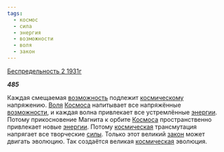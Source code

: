 ```yaml
---
tags:
  - космос
  - сила
  - энергия
  - возможности
  - воля
  - закон
---
```

[Беспредельность 2 1931г](https://127.0.0.1:4002/agni/1931)

___485___

Каждая смещаемая [возможность](../../../tags/#[возможности](../../../tags/#возможности)) подлежит [космическому](../../../tags/#космос) напряжению. [Воля](../../../tags/#воля) [Космоса](../../../tags/#космос) напитывает все напряжённые [возможности](../../../tags/#возможности), и каждая волна привлекает все устремлённые [энергии](../../../tags/#энергия). Потому прикосновение Магнита к орбите [Космоса](../../../tags/#космос) пространственно привлекает новые [энергии](../../../tags/#энергия). Потому [космическая](../../../tags/#космос) трансмутация напрягает все творческие [силы](../../../tags/#сила). Только этот великий [закон](../../../tags/#закон) может двигать эволюцию. Так создаётся великая [космическая](../../../tags/#космос) эволюция.   

